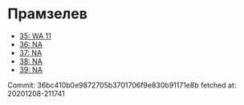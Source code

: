 # Прамзелев
- [35: WA 11](35.md)
- [36: NA](36.md)
- [37: NA](37.md)
- [38: NA](38.md)
- [39: NA](39.md)

Commit: 36bc410b0e9872705b3701706f9e830b91171e8b
 fetched at: 20201208-211741
